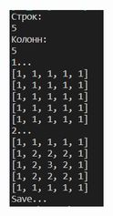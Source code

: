 ![](https://github.com/BreadGitHub/University/blob/main/TaskU/Java/Stsdmchv/art/Task%2020%20work.png)
